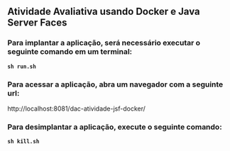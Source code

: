 
## Atividade Avaliativa usando Docker e Java Server Faces

### Para implantar a aplicação, será necessário executar o seguinte comando em um terminal:

**`sh run.sh`**

### Para acessar a aplicação, abra um navegador com a seguinte url: 

http://localhost:8081/dac-atividade-jsf-docker/

### Para desimplantar a aplicação, execute o seguinte comando:

**`sh kill.sh`**

